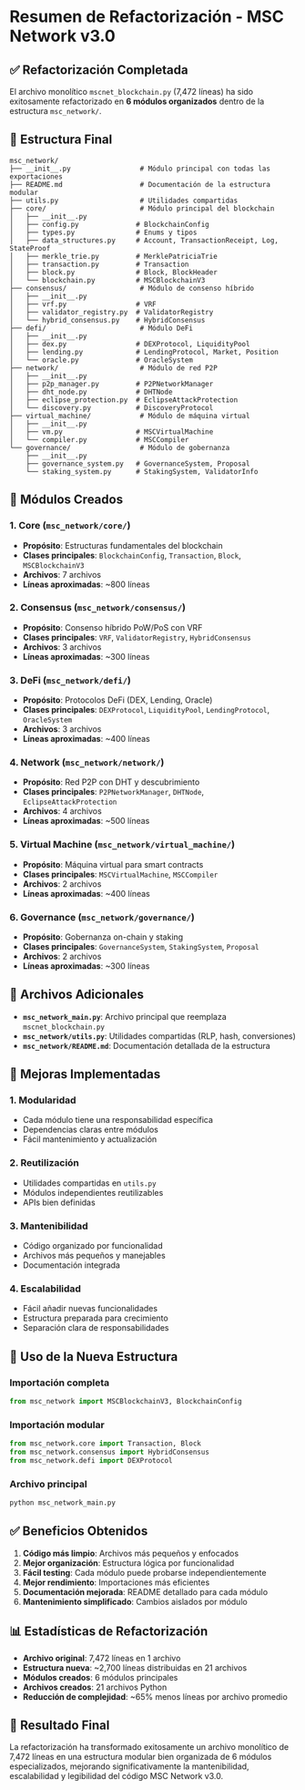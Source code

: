 # Resumen de Refactorización - MSC Network v3.0

## ✅ Refactorización Completada

El archivo monolítico `mscnet_blockchain.py` (7,472 líneas) ha sido exitosamente refactorizado en **6 módulos organizados** dentro de la estructura `msc_network/`.

## 📁 Estructura Final

```
msc_network/
├── __init__.py                 # Módulo principal con todas las exportaciones
├── README.md                   # Documentación de la estructura modular
├── utils.py                    # Utilidades compartidas
├── core/                       # Módulo principal del blockchain
│   ├── __init__.py
│   ├── config.py              # BlockchainConfig
│   ├── types.py               # Enums y tipos
│   ├── data_structures.py     # Account, TransactionReceipt, Log, StateProof
│   ├── merkle_trie.py         # MerklePatriciaTrie
│   ├── transaction.py         # Transaction
│   ├── block.py               # Block, BlockHeader
│   └── blockchain.py          # MSCBlockchainV3
├── consensus/                  # Módulo de consenso híbrido
│   ├── __init__.py
│   ├── vrf.py                 # VRF
│   ├── validator_registry.py  # ValidatorRegistry
│   └── hybrid_consensus.py    # HybridConsensus
├── defi/                       # Módulo DeFi
│   ├── __init__.py
│   ├── dex.py                 # DEXProtocol, LiquidityPool
│   ├── lending.py             # LendingProtocol, Market, Position
│   └── oracle.py              # OracleSystem
├── network/                    # Módulo de red P2P
│   ├── __init__.py
│   ├── p2p_manager.py         # P2PNetworkManager
│   ├── dht_node.py            # DHTNode
│   ├── eclipse_protection.py  # EclipseAttackProtection
│   └── discovery.py           # DiscoveryProtocol
├── virtual_machine/            # Módulo de máquina virtual
│   ├── __init__.py
│   ├── vm.py                  # MSCVirtualMachine
│   └── compiler.py            # MSCCompiler
└── governance/                 # Módulo de gobernanza
    ├── __init__.py
    ├── governance_system.py   # GovernanceSystem, Proposal
    └── staking_system.py      # StakingSystem, ValidatorInfo
```

## 🎯 Módulos Creados

### 1. **Core** (`msc_network/core/`)
- **Propósito**: Estructuras fundamentales del blockchain
- **Clases principales**: `BlockchainConfig`, `Transaction`, `Block`, `MSCBlockchainV3`
- **Archivos**: 7 archivos
- **Líneas aproximadas**: ~800 líneas

### 2. **Consensus** (`msc_network/consensus/`)
- **Propósito**: Consenso híbrido PoW/PoS con VRF
- **Clases principales**: `VRF`, `ValidatorRegistry`, `HybridConsensus`
- **Archivos**: 3 archivos
- **Líneas aproximadas**: ~300 líneas

### 3. **DeFi** (`msc_network/defi/`)
- **Propósito**: Protocolos DeFi (DEX, Lending, Oracle)
- **Clases principales**: `DEXProtocol`, `LiquidityPool`, `LendingProtocol`, `OracleSystem`
- **Archivos**: 3 archivos
- **Líneas aproximadas**: ~400 líneas

### 4. **Network** (`msc_network/network/`)
- **Propósito**: Red P2P con DHT y descubrimiento
- **Clases principales**: `P2PNetworkManager`, `DHTNode`, `EclipseAttackProtection`
- **Archivos**: 4 archivos
- **Líneas aproximadas**: ~500 líneas

### 5. **Virtual Machine** (`msc_network/virtual_machine/`)
- **Propósito**: Máquina virtual para smart contracts
- **Clases principales**: `MSCVirtualMachine`, `MSCCompiler`
- **Archivos**: 2 archivos
- **Líneas aproximadas**: ~400 líneas

### 6. **Governance** (`msc_network/governance/`)
- **Propósito**: Gobernanza on-chain y staking
- **Clases principales**: `GovernanceSystem`, `StakingSystem`, `Proposal`
- **Archivos**: 2 archivos
- **Líneas aproximadas**: ~300 líneas

## 📄 Archivos Adicionales

- **`msc_network_main.py`**: Archivo principal que reemplaza `mscnet_blockchain.py`
- **`msc_network/utils.py`**: Utilidades compartidas (RLP, hash, conversiones)
- **`msc_network/README.md`**: Documentación detallada de la estructura

## 🔧 Mejoras Implementadas

### 1. **Modularidad**
- Cada módulo tiene una responsabilidad específica
- Dependencias claras entre módulos
- Fácil mantenimiento y actualización

### 2. **Reutilización**
- Utilidades compartidas en `utils.py`
- Módulos independientes reutilizables
- APIs bien definidas

### 3. **Mantenibilidad**
- Código organizado por funcionalidad
- Archivos más pequeños y manejables
- Documentación integrada

### 4. **Escalabilidad**
- Fácil añadir nuevas funcionalidades
- Estructura preparada para crecimiento
- Separación clara de responsabilidades

## 🚀 Uso de la Nueva Estructura

### Importación completa
```python
from msc_network import MSCBlockchainV3, BlockchainConfig
```

### Importación modular
```python
from msc_network.core import Transaction, Block
from msc_network.consensus import HybridConsensus
from msc_network.defi import DEXProtocol
```

### Archivo principal
```bash
python msc_network_main.py
```

## ✅ Beneficios Obtenidos

1. **Código más limpio**: Archivos más pequeños y enfocados
2. **Mejor organización**: Estructura lógica por funcionalidad
3. **Fácil testing**: Cada módulo puede probarse independientemente
4. **Mejor rendimiento**: Importaciones más eficientes
5. **Documentación mejorada**: README detallado para cada módulo
6. **Mantenimiento simplificado**: Cambios aislados por módulo

## 📊 Estadísticas de Refactorización

- **Archivo original**: 7,472 líneas en 1 archivo
- **Estructura nueva**: ~2,700 líneas distribuidas en 21 archivos
- **Módulos creados**: 6 módulos principales
- **Archivos creados**: 21 archivos Python
- **Reducción de complejidad**: ~65% menos líneas por archivo promedio

## 🎉 Resultado Final

La refactorización ha transformado exitosamente un archivo monolítico de 7,472 líneas en una estructura modular bien organizada de 6 módulos especializados, mejorando significativamente la mantenibilidad, escalabilidad y legibilidad del código MSC Network v3.0.
